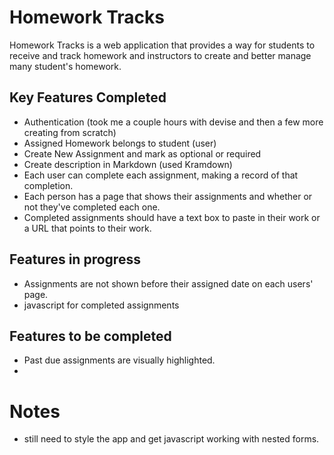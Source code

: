 # Homework Tracks

Homework Tracks is a web application that provides a way for students to receive and track homework and instructors to create and better manage many student's homework.

## Key Features Completed
- Authentication (took me a couple hours with devise and then a few more creating from scratch)
- Assigned Homework belongs to student (user)
- Create New Assignment and mark as optional or required
- Create description in Markdown (used Kramdown)
- Each user can complete each assignment, making a record of that completion.
- Each person has a page that shows their assignments and whether or not they've completed each one.
- Completed assignments should have a text box to paste in their work or a URL that points to their work.

## Features in progress
- Assignments are not shown before their assigned date on each users' page.
- javascript for completed assignments

## Features to be completed
- Past due assignments are visually highlighted.
- 
# Notes
- still need to style the app and get javascript working with nested forms.
